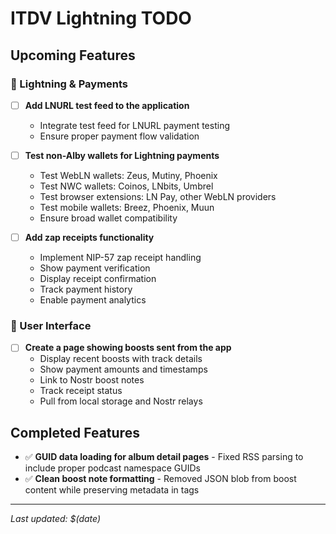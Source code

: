 # ITDV Lightning TODO

## Upcoming Features

### 🔋 Lightning & Payments
- [ ] **Add LNURL test feed to the application**
  - Integrate test feed for LNURL payment testing
  - Ensure proper payment flow validation

- [ ] **Test non-Alby wallets for Lightning payments**
  - Test WebLN wallets: Zeus, Mutiny, Phoenix
  - Test NWC wallets: Coinos, LNbits, Umbrel
  - Test browser extensions: LN Pay, other WebLN providers
  - Test mobile wallets: Breez, Phoenix, Muun
  - Ensure broad wallet compatibility

- [ ] **Add zap receipts functionality**
  - Implement NIP-57 zap receipt handling
  - Show payment verification
  - Display receipt confirmation
  - Track payment history
  - Enable payment analytics

### 📱 User Interface
- [ ] **Create a page showing boosts sent from the app**
  - Display recent boosts with track details
  - Show payment amounts and timestamps
  - Link to Nostr boost notes
  - Track receipt status
  - Pull from local storage and Nostr relays

## Completed Features
- ✅ **GUID data loading for album detail pages** - Fixed RSS parsing to include proper podcast namespace GUIDs
- ✅ **Clean boost note formatting** - Removed JSON blob from boost content while preserving metadata in tags

---

*Last updated: $(date)*